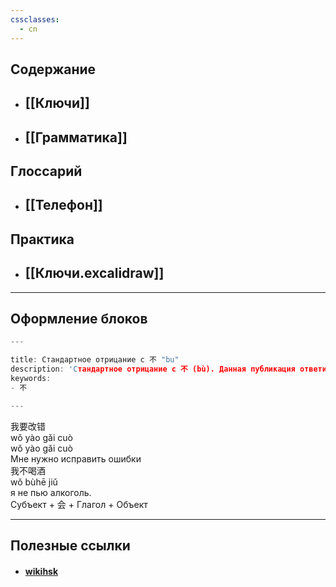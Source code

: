 ```yaml
---
cssclasses:
  - cn
---
```



## Содержание
- ## [[Ключи]]
- ## [[Грамматика]]
## Глоссарий
- ## [[Телефон]]
## Практика
- ## [[Ключи.excalidraw]]

---
## Оформление блоков
```c
---

title: Стандартное отрицание с 不 "bu"
description: 'Стандартное отрицание с 不 (bù). Данная публикация ответит на вопрос как создать отрицание с наречием (по другой классификации: отрицательная частица) 不 (bù) "не" и с глаголом или прилагательным в настоящем времени.'
keywords:
- 不

---
```

<div class="hb">
	<div class="h">我要改<span class="b">错</span></div>
	<div class="hbtip"> wǒ yào gǎi <span class="b">cuò</span></div>
	<div class="p"> wǒ yào gǎi <span class="b">cuò</span></div>
	<div class="t"> Мне нужно исправить ошибки </div>
</div>
<div class="hb n">
	<div class="h">我<span class="b">不</span>喝酒</div>
	<div class="p"> wǒ <span class="b">bù</span>hē jiǔ</div>
	<div class="t"> я не пью алкоголь. </div>
</div>


<div class="tip">
	<span>Субъект + <span class="h">会</span> + Глагол + Объект</span>
</div>

---

## Полезные ссылки
- #### [wikihsk](https://wikihsk.ru/)